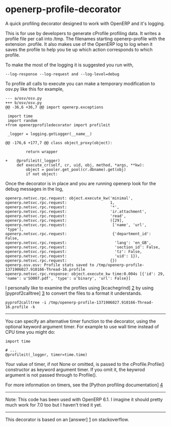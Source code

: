 openerp-profile-decorator
================================

A quick profiling decorator designed to work with OpenERP
and it's logging.

This is for use by developers to generate cProfile profiling
data.  It writes a profile file per call into /tmp. The filenames 
starting openerp-profile with the extension .profile.  It also 
makes use of the OpenERP log to log when it saves the profile 
to help you tie up which action corresponds to which profile.

To make the most of the logging it is suggested you run with,

    --log-response --log-request and --log-level=debug

To profile all calls to execute you can make a temporary
modification to osv.py like this for example,

    --- a/osv/osv.py
    +++ b/osv/osv.py
    @@ -36,6 +36,7 @@ import openerp.exceptions
     
     import time
     import random
    +from openerpprofiledecorator import profileit
     
     _logger = logging.getLogger(__name__)
     
    @@ -176,6 +177,7 @@ class object_proxy(object):
     
             return wrapper
     
    +    @profileit(_logger)
         def execute_cr(self, cr, uid, obj, method, *args, **kw):
             object = pooler.get_pool(cr.dbname).get(obj)
             if not object:

Once the decorator is in place and you are running openerp look
for the debug messages in the log,

    openerp.netsvc.rpc.request: object.execute_kw('minimal',
    openerp.netsvc.rpc.request:                   1,
    openerp.netsvc.rpc.request:                   '*',
    openerp.netsvc.rpc.request:                   'ir.attachment',
    openerp.netsvc.rpc.request:                   'read',
    openerp.netsvc.rpc.request:                   ([29],
    openerp.netsvc.rpc.request:                    ['name', 'url', 'type'],
    openerp.netsvc.rpc.request:                    {'department_id': False,
    openerp.netsvc.rpc.request:                     'lang': 'en_GB',
    openerp.netsvc.rpc.request:                     'section_id': False,
    openerp.netsvc.rpc.request:                     'tz': False,
    openerp.netsvc.rpc.request:                     'uid': 1}),
    openerp.netsvc.rpc.request:                   {})
    openerp.osv.osv: Profile stats saved to /tmp/openerp-profile-1371906027.910166-Thread-16.profile
    openerp.netsvc.rpc.response: object.execute_kw time:0.004s [{'id': 29, 'name': u'SO007.pdf', 'type': u'binary', 'url': False}]

I personally like to examine the profiles using [kcachegrind] [2] by 
using [pyprof2calltree] [3] to convert the files to a format it understands.

    pyprof2calltree -i /tmp/openerp-profile-1371906027.910166-Thread-16.profile -k


--------------------------------

You can specify an alternative timer function to the decorator, using the optional
keyword argument timer.  For example to use wall time instead of CPU time you might do:

    import time

    # ...
    @profileit(_logger, timer=time.time)

Your value of timer, if not None or omitted, is passed to the cProfile.Profile()
constructor as keyword argument timer.  If you omit it, the keywrod argument is not passed
through to Profile().

For more information on timers, see the [Python profiling documentation] [4]

--------------------------------

Note:  This code has been used with OpenERP 6.1.  I imagine 
it should pretty much work for 7.0 too but I haven't tried it 
yet.

--------------------------------

This decorator is based on an [answer] [1] on stackoverflow.

[1]: http://stackoverflow.com/questions/5375624/a-decorator-that-profiles-a-method-call-and-logs-the-profiling-result "Stackoverflow answer"
[2]: http://kcachegrind.sourceforge.net/html/Home.html "KCachegrind"
[3]: https://pypi.python.org/pypi/pyprof2calltree/ "pyprof2calltree"
[4]: https://docs.python.org/2/library/profile.html "26.4. The Python Profilers"
